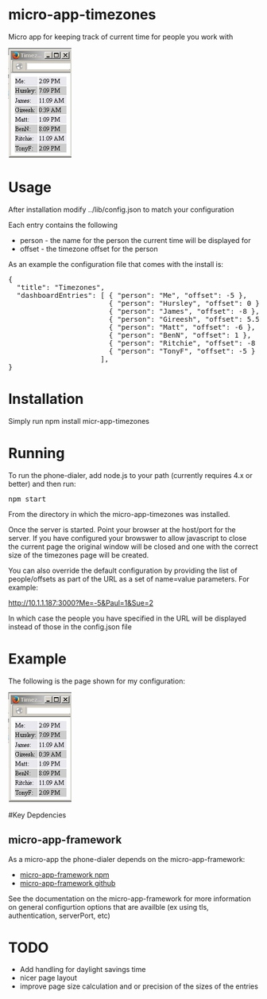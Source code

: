 # micro-app-timezones

Micro app for keeping track of current time for people you work with

![sample timezones page](https://raw.githubusercontent.com/mhdawson/micro-app-timezones/master/pictures/timezones-window.jpg)

# Usage

After installation modify ../lib/config.json to match your configuration

Each entry contains the following

* person - the name for the person the current time will be displayed for
* offset - the timezone offset for the person

As an example the configuration file that comes with the install is:

<PRE>
{
  "title": "Timezones",
  "dashboardEntries": [ { "person": "Me", "offset": -5 },
                        { "person": "Hursley", "offset": 0 },
                        { "person": "James", "offset": -8 },
                        { "person": "Gireesh", "offset": 5.5  },
                        { "person": "Matt", "offset": -6 },
                        { "person": "BenN", "offset": 1 },
                        { "person": "Ritchie", "offset": -8 },
                        { "person": "TonyF", "offset": -5 }
                      ],
}
</PRE>

# Installation

Simply run npm install micr-app-timezones

# Running

To run the phone-dialer, add node.js to your path (currently requires 4.x or better) and
then run:

<PRE>
npm start
</PRE>

From the directory in which the micro-app-timezones was installed.

Once the server is started. Point your browser at the host/port for the server.
If you have configured your browswer to allow javascript to close the current page
the original window will be closed and one with the correct size of the timezones page
will be created.

You can also override the default configuration by providing the list of people/offsets
as part of the URL as a set of name=value parameters.  For example:

http://10.1.1.187:3000?Me=-5&Paul=1&Sue=2

In which case the people you have specified in the URL will be displayed instead of
those in the config.json file


# Example

The following is the page shown for my configuration:

![sample timezones page](https://raw.githubusercontent.com/mhdawson/micro-app-timezones/master/pictures/timezones-window.jpg)

#Key Depdencies

## micro-app-framework
As a micro-app the phone-dialer depends on the micro-app-framework:

* [micro-app-framework npm](https://www.npmjs.com/package/micro-app-framework)
* [micro-app-framework github](https://github.com/mhdawson/micro-app-framework)

See the documentation on the micro-app-framework for more information on general
configurtion options that are availble (ex using tls, authentication, serverPort, etc)

# TODO

* Add handling for daylight savings time
* nicer page layout
* improve page size calculation and or precision of the sizes of the entries
